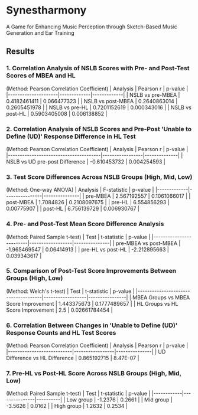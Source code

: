# Synestharmony
A Game for Enhancing Music Perception through Sketch-Based Music Generation and Ear Training


## Results

### 1. Correlation Analysis of NSLB Scores with Pre- and Post-Test Scores of MBEA and HL
(Method: Pearson Correlation Coefficient)
| Analysis            | Pearson r   | p-value     |
|---------------------|-------------|-------------|
| NSLB vs pre-MBEA    | 0.4182461411 | 0.066477323 |
| NSLB vs post-MBEA   | 0.2640863014 | 0.2605451978 |
| NSLB vs pre-HL      | 0.7201152619 | 0.000343016 |
| NSLB vs post-HL     | 0.5903405008 | 0.006138852 |


### 2. Correlation Analysis of NSLB Scores and Pre-Post 'Unable to Define (UD)' Response Difference in HL Test
(Method: Pearson Correlation Coefficient)
| Analysis                              | Pearson r       | p-value      |
|---------------------------------------|-----------------|--------------|
| NSLB vs UD pre-post Difference        | -0.610453732    | 0.004254593  |


### 3. Test Score Differences Across NSLB Groups (High, Mid, Low)
(Method: One-way ANOVA)
| Analysis    | F-statistic    | p-value       |
|-------------|----------------|---------------|
| pre-MBEA    | 2.567192557    | 0.1061066017  |
| post-MBEA   | 1.7084826      | 0.2108097675  |
| pre-HL      | 6.554856293    | 0.00775907    |
| post-HL     | 6.756139729    | 0.006930767   |


### 4. Pre- and Post-Test Mean Score Difference Analysis
(Method: Paired Sample t-test)
| Test                    | t-statistic      | p-value       |
|-------------------------|------------------|---------------|
| pre-MBEA vs post-MBEA   | -1.965469547     | 0.06414913    |
| pre-HL vs post-HL       | -2.212895663     | 0.039343617   |


### 5. Comparison of Post-Test Score Improvements Between Groups (High, Low)
(Method: Welch's t-test)
| Test                                | t-statistic      | p-value        |
|-------------------------------------|------------------|----------------|
| MBEA Groups vs MBEA Score Improvement | 1.443375673     | 0.1777489657   |
| HL Groups vs HL Score Improvement     | 2.5             | 0.02661784454  |


### 6. Correlation Between Changes in 'Unable to Define (UD)' Response Counts and HL Test Scores
(Method: Pearson Correlation Coefficient)
| Analysis                  | Pearson r       | p-value       |
|---------------------------|-----------------|---------------|
| UD Difference vs HL Difference | 0.865192715   | 8.47E-07      |


### 7. Pre-HL vs Post-HL Score Across NSLB Groups (High, Mid, Low)
(Method: Paired Sample t-test)
| Test       | t-statistic   | p-value  |
|------------|---------------|----------|
| Low group  | -1.2376       | 0.2661   |
| Mid group  | -3.5626       | 0.0162   |
| High group | 1.2632        | 0.2534   |
